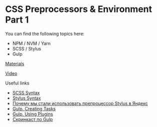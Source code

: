 # CSS Preprocessors & Environment Part 1

You can find the following topics here:

* NPM / NVM / Yarn
* SCSS / Stylus
* Gulp

[Materials](https://docs.google.com/document/d/126HnxoX0PVk7GMsTO6Hh-7IN6u-WgNuoLNE9oDDy-88/edit?usp=sharing)

[Video](https://solvd.zoom.us/rec/share/TS8x5n912YiSz1puz-jjp2m6gFh_Ry-aBvSwWE4hgbsWgce3N91lvUZdfPei049K.uXhJCPDPOX8zRVf6?startTime=1619427785000)

Useful links

* [SCSS Syntax](https://sass-lang.com/documentation/syntax)
* [Stylus Syntax](https://stylus-lang.com/)
* [Почему мы стали использовать препроцессор Stylus в Яндекс](https://habr.com/ru/company/yandex/blog/169415/)
* [Gulp. Creating Tasks](https://gulpjs.com/docs/en/getting-started/creating-tasks)
* [Gulp. Using Plugins](https://gulpjs.com/docs/en/getting-started/using-plugins)
* [Скринкаст по Gulp](https://learn.javascript.ru/screencast/gulp)
